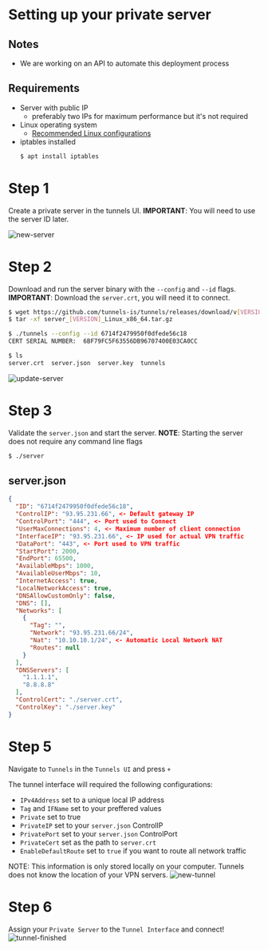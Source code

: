 # Setting up your private server
## Notes
 - We are working on an API to automate this deployment process

## Requirements 
 - Server with public IP 
    - preferably two IPs for maximum performance but it's not required
 - Linux operating system 
    - [Recommended Linux configurations](https://tunnels.is/#/docs/Linux%20Configs)
 - iptables installed
    ```bash
    $ apt install iptables
    ```

# Step 1 
Create a private server in the tunnels UI.
<b>IMPORTANT</b>: You will need to use the server ID later.

![new-server](https://raw.githubusercontent.com/tunnels-is/media/master/v3/guides/new-private-server/server-new.png)

# Step 2
Download and run the server binary with the `--config` and `--id` flags.
<b>IMPORTANT</b>: Download the `server.crt`, you will need it to connect.

```bash
$ wget https://github.com/tunnels-is/tunnels/releases/download/v[VERSION]/server_[VERSION]_Linux_x86_64.tar.gz
$ tar -xf server_[VERSION]_Linux_x86_64.tar.gz

$ ./tunnels --config --id 6714f2479950f0dfede56c18
CERT SERIAL NUMBER:  6BF79FC5F63556DB96707400E03CA0CC

$ ls
server.crt  server.json  server.key  tunnels
```

![update-server](https://raw.githubusercontent.com/tunnels-is/media/master/v3/guides/new-private-server/server-update-serial.png)

# Step 3
Validate the `server.json` and start the server.
<b>NOTE</b>: Starting the server does not require any command line flags

```bash
$ ./server
```

## server.json
```json
{
  "ID": "6714f2479950f0dfede56c18",
  "ControlIP": "93.95.231.66", <- Default gateway IP
  "ControlPort": "444", <- Port used to Connect
  "UserMaxConnections": 4, <- Maximum number of client connection
  "InterfaceIP": "93.95.231.66", <- IP used for actual VPN traffic
  "DataPort": "443", <- Port used to VPN traffic
  "StartPort": 2000,
  "EndPort": 65500,
  "AvailableMbps": 1000,
  "AvailableUserMbps": 10,
  "InternetAccess": true,
  "LocalNetworkAccess": true,
  "DNSAllowCustomOnly": false,
  "DNS": [],
  "Networks": [
    {
      "Tag": "",
      "Network": "93.95.231.66/24",
      "Nat": "10.10.10.1/24", <- Automatic Local Network NAT
      "Routes": null
    }
  ],
  "DNSServers": [
    "1.1.1.1",
    "8.8.8.8"
  ],
  "ControlCert": "./server.crt",
  "ControlKey": "./server.key"
}
```

# Step 5
Navigate to `Tunnels` in the `Tunnels UI` and press `+`

The tunnel interface will required the following configurations:
 - `IPv4Address` set to a unique local IP address
 - `Tag` and `IFName` set to your preffered values
 - `Private` set to true
 - `PrivateIP` set to your `server.json` ControlIP 
 - `PrivatePort` set to your `server.json` ControlPort 
 - `PrivateCert` set as the path to `server.crt` 
 - `EnableDefaultRoute` set to `true` if you want to route all network traffic

NOTE: This information is only stored locally on your computer. Tunnels does not know the location of your VPN servers.
![new-tunnel](https://raw.githubusercontent.com/tunnels-is/media/master/v3/guides/new-private-server/new-tunnel.png)

# Step 6
Assign your `Private Server` to the `Tunnel Interface` and connect!
![tunnel-finished](https://raw.githubusercontent.com/tunnels-is/media/master/v3/guides/new-private-server/tunnel-finished.png)
